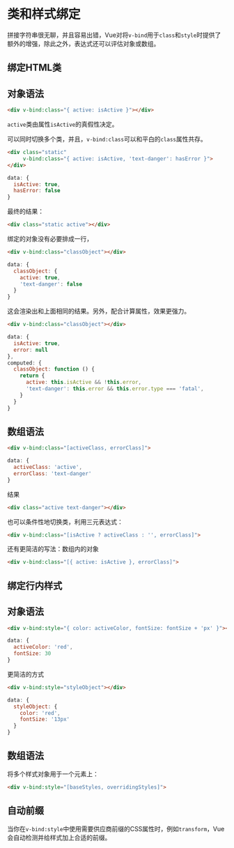 # 类和样式绑定

拼接字符串很无聊，并且容易出错，Vue对将`v-bind`用于`class`和`style`时提供了额外的增强，除此之外，表达式还可以评估对象或数组。

## 绑定HTML类

## 对象语法

```html
<div v-bind:class="{ active: isActive }"></div>
```

`active`类由属性`isActive`的真假性决定。

可以同时切换多个类，并且，`v-bind:class`可以和平白的`class`属性共存。

```html
<div class="static"
     v-bind:class="{ active: isActive, 'text-danger': hasError }">
</div>
```

```js
data: {
  isActive: true,
  hasError: false
}
```

最终的结果：

```html
<div class="static active"></div>
```

绑定的对象没有必要排成一行，

```html
<div v-bind:class="classObject"></div>
```
```js
data: {
  classObject: {
    active: true,
    'text-danger': false
  }
}
```

这会渲染出和上面相同的结果。另外，配合计算属性，效果更强力。

```html
<div v-bind:class="classObject"></div>
```

```js
data: {
  isActive: true,
  error: null
},
computed: {
  classObject: function () {
    return {
      active: this.isActive && !this.error,
      'text-danger': this.error && this.error.type === 'fatal',
    }
  }
}
```

## 数组语法

```html
<div v-bind:class="[activeClass, errorClass]">
```

```js
data: {
  activeClass: 'active',
  errorClass: 'text-danger'
}
```

结果

```html
<div class="active text-danger"></div>
```

也可以条件性地切换类，利用三元表达式：

```html
<div v-bind:class="[isActive ? activeClass : '', errorClass]">
```

还有更简洁的写法：数组内的对象

```html
<div v-bind:class="[{ active: isActive }, errorClass]">
```

## 绑定行内样式

## 对象语法

```html
<div v-bind:style="{ color: activeColor, fontSize: fontSize + 'px' }"></div>
```

```js
data: {
  activeColor: 'red',
  fontSize: 30
}
```

更简洁的方式

```html
<div v-bind:style="styleObject"></div>
```
```js
data: {
  styleObject: {
    color: 'red',
    fontSize: '13px'
  }
}
```

## 数组语法

将多个样式对象用于一个元素上：

```html
<div v-bind:style="[baseStyles, overridingStyles]">
```

## 自动前缀

当你在`v-bind:style`中使用需要供应商前缀的CSS属性时，例如`transform`，Vue会自动检测并给样式加上合适的前缀。

